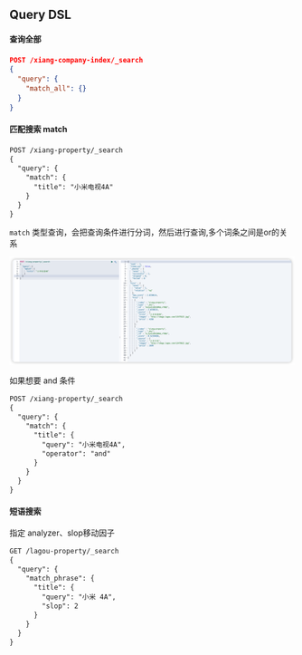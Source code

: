 ## Query DSL

#### 查询全部

```json
POST /xiang-company-index/_search
{
  "query": {
    "match_all": {}
  }
}
```



#### 匹配搜索 match

```
POST /xiang-property/_search
{
  "query": {
    "match": {
      "title": "小米电视4A"
    }
  }
}
```

`match` 类型查询，会把查询条件进行分词，然后进行查询,多个词条之间是or的关系

![image-20230420112732881](images/2%E3%80%81Query%20DSL/image-20230420112732881.png)

如果想要 and 条件

```
POST /xiang-property/_search
{
  "query": {
    "match": {
      "title": {
        "query": "小米电视4A",
        "operator": "and"
      }
    }
  }
}
```



#### 短语搜索 

指定 analyzer、slop移动因子

```
GET /lagou-property/_search
{
  "query": {
    "match_phrase": {
      "title": {
        "query": "小米 4A",
        "slop": 2
      }
    }
  }
}
```

